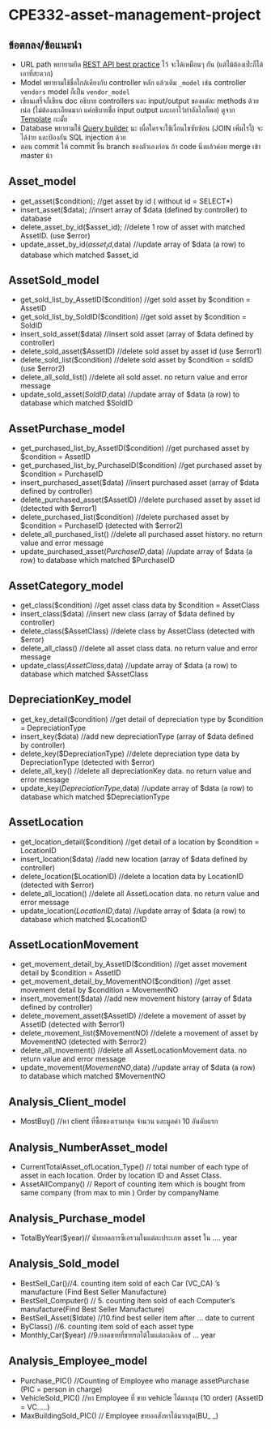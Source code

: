# CPE332-asset-management-project

## ข้อตกลง/ข้อแนะนำ

- URL path พยายามยึด [REST API best practice](http://www.vinaysahni.com/best-practices-for-a-pragmatic-restful-api) ไว้ จะได้เหมือนๆ กัน (แต่ไม้ต้องเป๊ะก็ได้ เอาที่สะดวก)
- Model พยายามใช้ชื่อใกล้เคียงกับ controller หลัก แล้วเติม `_model` เช่น controller `vendors` model ก็เป็น `vendor_model`
- เขียนเสร็จก็เขียน doc อธิบาย controllers และ input/output ของแต่ละ methods ด้วยเน่อ (ไม่ต้องละเอียดมาก แค่อธิบายชื่อ input output และเอาไว้ทำอัลไลก็พอ) ดูจาก [Template](docs/template.md) กะดั้ย
- Database พยายามใช้ [Query builder](https://www.codeigniter.com/user_guide/database/query_builder.html) นะ เผื่อใครจะใช้เงื่อนไขซับซ้อน (JOIN เพิ่มไรงี้) จะได้ง่าย และป้องกัน SQL injection ด้วย
- ตอน commit ให้ commit ขึ้น branch ของตัวเองก่อน ถ้า code นิ่งแล้วค่อย merge เข้า master น้า

## Asset_model

- get_asset($condition); 		//get asset by id ( without id = SELECT*)
- insert_asset($data);  				//insert array of $data (defined by controller) to database 
- delete_asset_by_id($asset_id);		//delete 1 row of asset with matched AssetID. (use $error)
- update_asset_by_id($asset_id,$data)	//update array of $data (a row) to database which matched $asset_id

## AssetSold_model

- get_sold_list_by_AssetID($condition)	//get sold asset by $condition = AssetID
- get_sold_list_by_SoldID($condition)	//get sold asset by $condition = SoldID
- insert_sold_asset($data) 						//insert sold asset (array of $data defined by controller)
- delete_sold_asset($AssetID) 					//delete sold asset by asset id (use $error1)
- delete_sold_list($condition)			//delete sold asset by $condition = soldID (use $error2)
- delete_all_sold_list()						//delete all sold asset. no return value and error message
- update_sold_asset($SoldID,$data)				//update array of $data (a row) to database which matched $SoldID

## AssetPurchase_model

- get_purchased_list_by_AssetID($condition)		//get purchased asset by $condition = AssetID 
- get_purchased_list_by_PurchaseID($condition)	//get purchased asset by $condition = PurchaseID
- insert_purchased_asset($data)					//insert purchased asset (array of $data defined by controller)
- delete_purchased_asset($AssetID) 				//delete purchased asset by asset id (detected with $error1)
- delete_purchased_list($condition)				//delete purchased asset by $condition = PurchaseID (detected with $error2)
- delete_all_purchased_list()					//delete all purchased asset history. no return value and error message
- update_purchased_asset($PurchaseID,$data)		//update array of $data (a row) to database which matched $PurchaseID

## AssetCategory_model

- get_class($condition)				//get asset class data by $condition = AssetClass
- insert_class($data)				//insert new class (array of $data defined by controller)
- delete_class($AssetClass)			//delete class by AssetClass (detected with $error)
- delete_all_class()				//delete all asset class data. no return value and error message
- update_class($AssetClass,$data)	//update array of $data (a row) to database which matched $AssetClass

## DepreciationKey_model

- get_key_detail($condition)			//get detail of depreciation type by $condition = DepreciationType
- insert_key($data)         			//add new depreciationType (array of $data defined by controller)
- delete_key($DepreciationType)			//delete depreciation type data by DepreciationType (detected with $error)
- delete_all_key()						//delete all depreciationKey data. no return value and error message
- update_key($DepreciationType,$data)	//update array of $data (a row) to database which matched $DepreciationType

## AssetLocation

- get_location_detail($condition)		//get detail of a location by $condition = LocationID
- insert_location($data)    			//add new location (array of $data defined by controller)
- delete_location($LocationID)			//delete a location data by LocationID (detected with $error)
- delete_all_location()					//delete all AssetLocation data. no return value and error message
- update_location($LocationID,$data)	//update array of $data (a row) to database which matched $LocationID

## AssetLocationMovement

- get_movement_detail_by_AssetID($condition)		//get asset movement detail by $condition = AssetID
- get_movement_detail_by_MovementNO($condition)		//get asset movement detail by $condition = MovementNO
- insert_movement($data)    						//add new movement history (array of $data defined by controller)
- delete_movement_asset($AssetID) 					//delete a movement of asset by AssetID (detected with $error1)
- delete_movement_list($MovementNO)					//delete a movement of asset by MovementNO (detected with $error2)
- delete_all_movement()								//delete all AssetLocationMovement data. no return value and error message
- update_movement($MovementNO,$data)				//update array of $data (a row) to database which matched $MovementNO

## Analysis_Client_model

- MostBuy()		//หา client ที่ซื้อของเรามาสุด จำนวน และมูลค่า 10 อันดับแรก

## Analysis_NumberAsset_model

- CurrentTotalAsset_ofLocation_Type()  // total number of each type of asset in each location. Order by location ID and Asset Class.
- AssetAllCompany() 					// Report of counting item which is bought from same company (from max to min )  Order by companyName  

## Analysis_Purchase_model

- TotalByYear($year)// นับยอดการซืเอรวมในแต่ละประเภท asset ใน .... year

## Analysis_Sold_model

-  BestSell_Car()//4. counting item sold of each Car (VC_CA) ’s manufacture (Find Best Seller Manufacture)
- BestSell_Computer() // 5. counting item sold of each Computer’s manufacture(Find Best Seller Manufacture)
- BestSell_Asset($Idate)  //10.find best seller item after ... date to current
- ByClass() //6. counting item sold of each asset type
- Monthly_Car($year)  //9.ยอดขายที่ขายรถได้ในแต่ละเดิอน of ... year

## Analysis_Employee_model 

- Purchase_PIC() //Counting of Employee who manage assetPurchase (PIC = person in charge)
- VehicleSold_PIC() //หา Employee ที่ ขาย vehicle ได้มากสุด (10 order) (AssetID = VC.....)
- MaxBuildingSold_PIC() // Employee ขายออสังหาได้มากสุด(BU_ _)   






